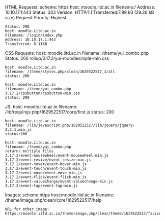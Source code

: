 HTML Requests:
	scheme: https
	host: moodle.iitd.ac.in
	filename:/
	Address: 10.10.17.1:443
	Status: 303
	Version: HTTP/1.1
	Transferred:7.99 kB (29.26 kB size)
	Request Priority: Highest
	
	Status: 200
	Host: moodle.iitd.ac.in
	Filename: /login/index.php
	Address: 10.10.17.1:443
	Transferred: 8.11kB
CSS Requests:
	host: moodle.iitd.ac.in
	filename: /theme/yui_combo.php
	Status: 200
	rollup/3.17.2/yui-moodlesimple-min.css
	
	host: moodle.iitd.ac.in
	filename: /theme/styles.php/clean/1629522517_1/all
	status: 200
	
	host: moodle.iitd.ac.in
	filename: /theme/yui_combo.php
	3.17.2/cssbutton/cssbutton-min.css
	status: 200
JS:
	host: moodle.iitd.ac.in
	filename: /lib/requirejs.php/1629522517/core/first.js
	status: 200
	
	host: moodle.iitd.ac.in
	filename: /lib/javascript.php/1629522517/lib/jquery/jquery-3.2.1.min.js
	status:200
	
	host: moodle.iitd.ac.in
	filename: /theme/yui_combo.php
	returns multiple files
	3.17.2/event-mousewheel/event-mousewheel-min.js
	3.17.2/event-resize/event-resize-min.js
	3.17.2/event-hover/event-hover-min.js
	3.17.2/event-touch/event-touch-min.js
	3.17.2/event-move/event-move-min.js
	3.17.2/event-flick/event-flick-min.js
	3.17.2/event-valuechange/event-valuechange-min.js
	3.17.2/event-tap/event-tap-min.js
	
Images:
	scheme:https
	host:moodle.iitd.ac.in
	filename: /theme/image.php/clean/core/1629522517/help
	
	URL for other image:
	https://moodle.iitd.ac.in/theme/image.php/clean/theme/1629522517/favicon
	
	
